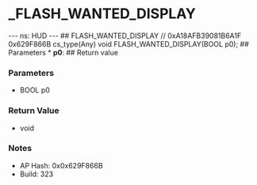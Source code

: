# _FLASH_WANTED_DISPLAY

--- ns: HUD --- ## FLASH_WANTED_DISPLAY  // 0xA18AFB39081B6A1F 0x629F866B cs_type(Any) void FLASH_WANTED_DISPLAY(BOOL p0);  ## Parameters * **p0**:  ## Return value

### Parameters
* BOOL p0

### Return Value
* void

### Notes
* AP Hash: 0x0x629F866B
* Build: 323

